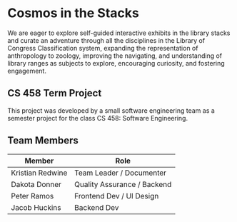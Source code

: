 # Cosmos in the Stacks
We are eager to explore self-guided interactive exhibits in the library stacks and curate an adventure through all the disciplines in the Library of Congress Classification system, expanding the representation of anthropology to zoology, improving the navigating, and understanding of library ranges as subjects to explore, encouraging curiosity, and fostering engagement. 

## CS 458 Term Project
This project was developed by a small software engineering team as a semester project for the class CS 458: Software Engineering.

## Team Members
| **Member** | **Role** |
| ----------- | ----------- |
| Kristian Redwine | Team Leader / Documenter |
| Dakota Donner | Quality Assurance / Backend |
| Peter Ramos | Frontend Dev / UI Design |
| Jacob Huckins | Backend Dev |
